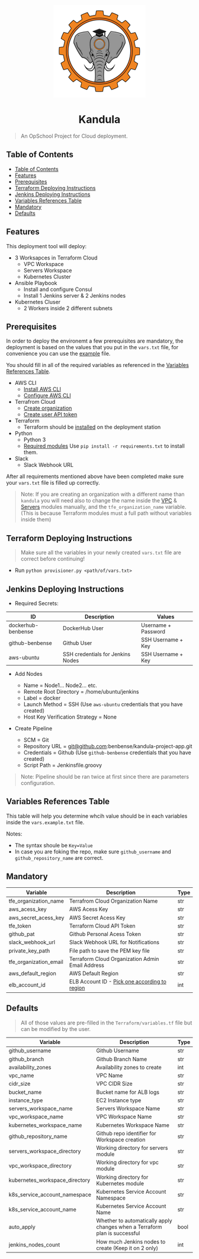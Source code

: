 <p align="center"><img width="250px" src="KandulaLogo.png"></p>

<h1 align="center">Kandula</h1>

> An OpSchool Project for Cloud deployment.

## Table of Contents

- [Table of Contents](#table-of-contents)
- [Features](#features)
- [Prerequisites](#prerequisites)
- [Terraform Deploying Instructions](#terraform-deploying-instructions)
- [Jenkins Deploying Instructions](#jenkins-deploying-instructions)
- [Variables References Table](#variables-references-table)
- [Mandatory](#mandatory)
- [Defaults](#defaults)


## Features

This deployment tool will deploy:
+ 3 Worksapces in Terraform Cloud
  + VPC Workspace
  + Servers Workspace
  + Kubernetes Cluster
+ Ansible Playbook
  + Install and configure Consul
  + Install 1 Jenkins server & 2 Jenkins nodes
+ Kubernetes Cluser
  + 2 Workers inside 2 different subnets


## Prerequisites 

In order to deploy the environemt a few prerequisites are mandatory, the deployment is based on the values that you put in the `vars.txt` file, for convenience you can use the [example](vars.example.txt) file.

You should fill in all of the required variables as referenced in the [Variables References Table](#variables-references-table).

- AWS CLI
  - [Install AWS CLI](https://docs.aws.amazon.com/cli/latest/userguide/getting-started-install.html)
  - [Configure AWS CLI](https://docs.aws.amazon.com/cli/latest/userguide/cli-configure-quickstart.html)
- Terrafrom Cloud
  - [Create organization](https://www.terraform.io/cloud-docs/users-teams-organizations/organizations#creating-organizations)
  - [Create user API token](https://www.terraform.io/cloud-docs/users-teams-organizations/users#api-tokens)
- Terraform
  - Terraform should be [installed](https://learn.hashicorp.com/tutorials/terraform/install-cli) on the deployment station
- Python
  - Python 3
  - [Required modules](requirements.txt) Use `pip install -r requirements.txt` to install them.
- Slack
  - Slack Webhook URL

After all requirements mentioned above have been completed make sure your `vars.txt` file is filled up correctly.

> Note:
> If you are creating an organization with a different name than `kandula` you will need also to change the name inside the [VPC](https://github.com/benbense/kandula/blob/9e7fd64c33cbefde38fe39d2a5f370f93ed041a3/Terraform/workspaces/VPC/main.tf#L2) & [Servers](https://github.com/benbense/kandula/blob/9e7fd64c33cbefde38fe39d2a5f370f93ed041a3/Terraform/workspaces/Servers/main.tf#L11) modules manually, and the `tfe_organization_name` variable. (This is because Terraform modules must a full path without variables inside them)


## Terraform Deploying Instructions 

> Make sure all the variables in your newly created `vars.txt` file are correct before continuing!

- Run `python provisioner.py <path/of/vars.txt>`

## Jenkins Deploying Instructions 
- Required Secrets:
<center>

| ID                 | Description                       | Values              |
| ------------------ | --------------------------------- | ------------------- |
| dockerhub-benbense | DockerHub User                    | Username + Password |
| github-benbense    | Github User                       | SSH Username + Key  |
| aws-ubuntu         | SSH credentials for Jenkins Nodes | SSH Username + Key  |

</center>

- Add Nodes
  - Name = Node1... Node2... etc.
  - Remote Root Directory = /home/ubuntu/jenkins
  - Label = docker
  - Launch Method = SSH (Use `aws-ubuntu` credentials that you have created)
  - Host Key Verification Strategy =  None

- Create Pipeline
  - SCM = Git
  - Repository URL = git@github.com:benbense/kandula-project-app.git
  - Credentials = Github (Use `github-benbense` credentials that you have created)
  - Script Path = Jenkinsfile.groovy

> Note: Pipeline should be ran twice at first since there are parameters configuration.
## Variables References Table

This table will help you determine whcih value should be in each variables inside the `vars.example.txt` file.

Notes: 
- The syntax shoule be `Key=Value`
- In case you are foking the repo, make sure `github_username` and `github_repository_name` are correct.

## Mandatory

| Variable               | Description                                                                                                                                                                           | Type |
| ---------------------- | ------------------------------------------------------------------------------------------------------------------------------------------------------------------------------------- | ---- |
| tfe_organization_name  | Terrafrom Cloud Organization Name                                                                                                                                                     | str  |
| aws_acess_key          | AWS Acess Key                                                                                                                                                                         | str  |
| aws_secret_acess_key   | AWS Secret Acess Key                                                                                                                                                                  | str  |
| tfe_token              | Terraform Cloud API Token                                                                                                                                                             | str  |
| github_pat             | Github Personal Acess Token                                                                                                                                                           | str  |
| slack_webhook_url      | Slack Webhook URL for Notifications                                                                                                                                                   | str  |
| private_key_path       | File path to save the PEM key file                                                                                                                                                    | str  |
| tfe_organization_email | Terraform Cloud Organization Admin Email Address                                                                                                                                      | str  |
| aws_default_region     | AWS Default Region                                                                                                                                                                    | str  |
| elb_account_id         | ELB Account ID - [Pick one according to region](https://docs.aws.amazon.com/elasticloadbalancing/latest/application/load-balancer-access-logs.html#access-logging-bucket-permissions) | int  |

## Defaults
> All of those values are pre-filled in the `Terraform/variables.tf` file but can be modified by the user.
> 
| Variable                       | Description                                                                | Type |
| ------------------------------ | -------------------------------------------------------------------------- | ---- |
| github_username                | Github Username                                                            | str  |
| github_branch                  | Github Branch Name                                                         | str  |
| availability_zones             | Availability zones to create                                               | int  |
| vpc_name                       | VPC Name                                                                   | str  |
| cidr_size                      | VPC CIDR Size                                                              | str  |
| bucket_name                    | Bucket name for ALB logs                                                   | str  |
| instance_type                  | EC2 Instance type                                                          | str  |
| servers_workspace_name         | Servers Workspace Name                                                     | str  |
| vpc_workspace_name             | VPC Workspace Name                                                         | str  |
| kubernetes_workspace_name      | Kubernetes Workspace Name                                                  | str  |
| github_repository_name         | Github repo identifier for Workspace creation                              | str  |
| servers_workspace_directory    | Working directory for servers module                                       | str  |
| vpc_workspace_directory        | Working directory for vpc module                                           | str  |
| kubernetes_workspace_directory | Working directory for Kubernetes module                                    | str  |
| k8s_service_account_namespace  | Kubernetes Service Account Namespace                                       | str  |
| k8s_service_account_name       | Kubernetes Service Account Name                                            | str  |
| auto_apply                     | Whether to automatically apply changes when a Terraform plan is successful | bool |
| jenkins_nodes_count            | How much Jenkins nodes to create (Keep it on 2 only)                       | int  |
